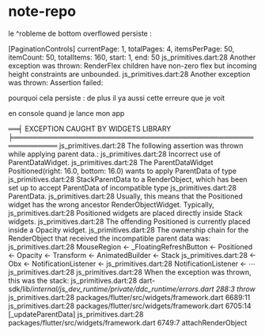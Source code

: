 # note-repo


le ^robleme de bottom overflowed persiste : 

[PaginationControls] currentPage: 1, totalPages: 4, itemsPerPage: 50, itemCount: 50, totalItems: 160, start: 1, end: 50
js_primitives.dart:28 Another exception was thrown: RenderFlex children have non-zero flex but incoming height constraints are unbounded.
js_primitives.dart:28 Another exception was thrown: Assertion failed: 


pourquoi cela persiste : 
de plus il ya aussi cette erreure que je voit 

en console quand je lance mon app 

══╡ EXCEPTION CAUGHT BY WIDGETS LIBRARY ╞═══════════════════════════════════════════════════════════
js_primitives.dart:28 The following assertion was thrown while applying parent data.:
js_primitives.dart:28 Incorrect use of ParentDataWidget.
js_primitives.dart:28 The ParentDataWidget Positioned(right: 16.0, bottom: 16.0) wants to apply ParentData of type
js_primitives.dart:28 StackParentData to a RenderObject, which has been set up to accept ParentData of incompatible type
js_primitives.dart:28 ParentData.
js_primitives.dart:28 Usually, this means that the Positioned widget has the wrong ancestor RenderObjectWidget. Typically,
js_primitives.dart:28 Positioned widgets are placed directly inside Stack widgets.
js_primitives.dart:28 The offending Positioned is currently placed inside a Opacity widget.
js_primitives.dart:28 The ownership chain for the RenderObject that received the incompatible parent data was:
js_primitives.dart:28   MouseRegion ← _FloatingRefreshButton ← Positioned ← Opacity ← Transform ← AnimatedBuilder ← Stack
js_primitives.dart:28 ← Obx ← NotificationListener<OverscrollIndicatorNotification> ←
js_primitives.dart:28 NotificationListener<ScrollNotification> ← ⋯
js_primitives.dart:28 
js_primitives.dart:28 When the exception was thrown, this was the stack:
js_primitives.dart:28 dart-sdk/lib/_internal/js_dev_runtime/private/ddc_runtime/errors.dart 288:3     throw_
js_primitives.dart:28 packages/flutter/src/widgets/framework.dart 6689:11                             <fn>
js_primitives.dart:28 packages/flutter/src/widgets/framework.dart 6705:14                             [_updateParentData]
js_primitives.dart:28 packages/flutter/src/widgets/framework.dart 6749:7                              attachRenderObject
